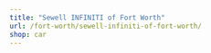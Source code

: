 ```yaml
---
title: "Sewell INFINITI of Fort Worth"
url: /fort-worth/sewell-infiniti-of-fort-worth/
shop: car
---
```

